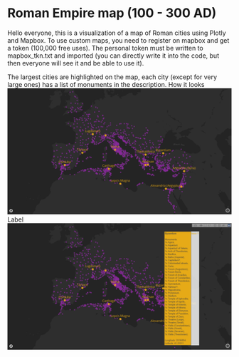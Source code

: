 # Roman Empire map (100 - 300 AD)
Hello everyone, this is a visualization of a map of Roman cities using Plotly and Mapbox. To use custom maps, you need to register on mapbox and get a token (100,000 free uses). The personal token must be written to mapbox_tkn.txt and imported (you can directly write it into the code, but then everyone will see it and be able to use it).

The largest cities are highlighted on the map, each city (except for very large ones) has a list of monuments in the description.
How it looks
![alt text](https://github.com/vonOrso/Roman_Empire_map/blob/main/map_example.png?raw=true)
Label
![alt text](https://github.com/vonOrso/Roman_Empire_map/blob/main/annotate_example.png?raw=true)
